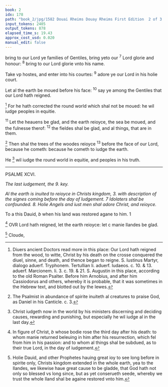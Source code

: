 ```yaml
---
book: 2
idx: 178
path: "book_2/jpg/1582 Douai Rheims Douay Rheims First Edition  2 of 3 1610 Old Testament.pdf-178.jpg"
input_tokens: 2405
output_tokens: 878
elapsed_time_s: 19.43
approx_cost_usd: 0.020
manual_edit: false
---
```

bring to our Lord ye families of Gentiles, bring yeto our <sup>7</sup> Lord glorie and honour: <sup>8</sup> bring to our Lord glorie vnto his name.

Take vp hostes, and enter into his courtes: <sup>9</sup> adore ye our Lord in his holie court.

Let al the earth be moued before his face: <sup>10</sup> say ye among the Gentiles that our Lord hath reigned.

[^1] For he hath corrected the round world which shal not be moued: he wil iudge peoples in equitie.

<sup>11</sup> Let the heauens be glad, and the earth reioyce, the sea be moued, and the fulnesse therof: <sup>12</sup> the fieldes shal be glad, and al things, that are in them.

[^2] Then shal the trees of the woodes reioyce <sup>13</sup> before the face of our Lord, because he cometh: because he cometh to iudge the earth.

He [^3] wil iudge the round world in equitie, and peoples in his truth.

---

PSALME XCVI.

*The last iudgement, the 9. key.*

*Al the earth is inuited to reioyce in Christs kingdom, 3. with description of the signes coming before the day of Iudgement. 7 Idolaters shal be confounded. 8. Holie Angels and iust men shal adore Christ, and reioyce.*

To a this Dauid, *b* when his land was restored agane to him. 1

[^4] OVR Lord hath reigned, let the earth reioyce: let c manie Ilandes be glad.

[^5] Cloude,

[^1]: Diuers ancient Doctors read more in this place: Our Lord hath reigned from the wood, to witte, Christ by his death on the crosse conquered the diuel, sinne, and death, and thence began to reigne. S. Iustinus Martyr, dialogo aduerf. Tryphonem. Tertullian li. aduerf. Iudaeos. c. 10. & 13. aduerf. Marcionem. li. 3. c. 19. & 21. S. Augustin in this place, according to the old Roman Psalter. Before him Arnobius, and after him Cassiodorus and others, whereby it is probable, that it was sometimes in the Hebrew text, and blotted out by the Iewes.

[^2]: The Psalmist in abundance of spirite inuiteth al creatures to praise God, as Daniel in his Canticle. c. 3.

[^3]: Christ iudgeth now in the world by his ministers discerning and deciding causes, rewarding and punishing, but especially he wil iudge al in the last day.

[^4]: In figure of Christ, *b* whose bodie rose the third day after his death: to whom manie returned beleuing in him after his resurrection, which fel from him in his passion: and to whom al things shal be subdued, as to their true Lord, in the day of iudgement.

[^5]: Holie Dauid, and other Prophetes hauing great ioy to see long before in spirite only, Christs kingdom extended in the whole earth, yea to the Ilandes, we likewise haue great cause to be gladde, that God hath not only so blessed vs long since, but as yet conserueth seede, whereby we trust the whole Iland shal be againe restored vnto him.
